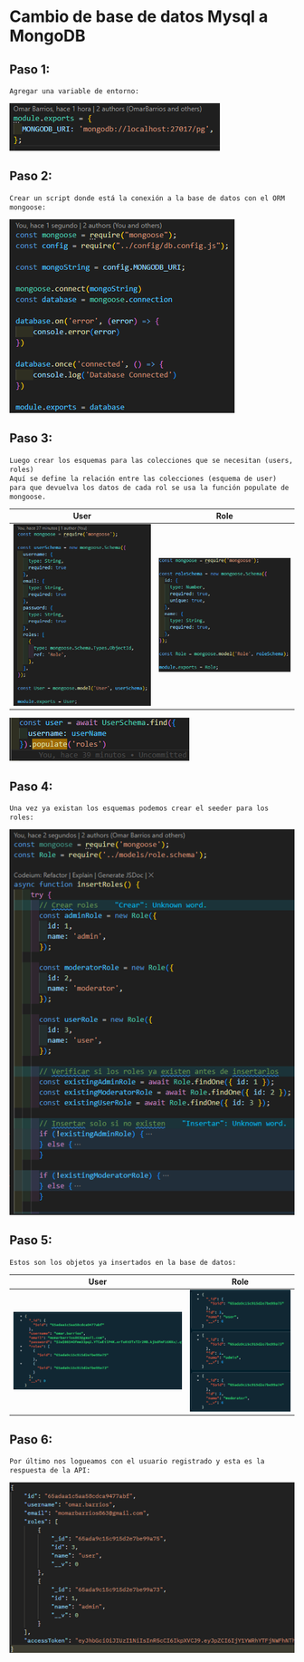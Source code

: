# Cambio de base de datos Mysql a MongoDB

## Paso 1:
```
Agregar una variable de entorno:
```

![enviroment](./images/enviroment.png)

## Paso 2:
```
Crear un script donde está la conexión a la base de datos con el ORM mongoose:
```

![mongoConnection](./images/mongoConnection.png)

## Paso 3:
```
Luego crear los esquemas para las colecciones que se necesitan (users, roles)
Aquí se define la relación entre las colecciones (esquema de user) para que devuelva los datos de cada rol se usa la función populate de mongoose.
```
| User  | Role |
| ------ | ------- |
| ![userSchema](./images/userSchema.png) | ![roleSchema](./images/roleSchema.png) |

![populate](./images/populate.png)


## Paso 4:
```
Una vez ya existan los esquemas podemos crear el seeder para los roles:
```

![seeder](./images/seeder.png)

## Paso 5:
```
Estos son los objetos ya insertados en la base de datos:
```
| User  | Role |
| ------ | ------- |
| ![userObject](./images/userObject.png) | ![userObject](./images/roleObject.png) |

## Paso 6:
```
Por último nos logueamos con el usuario registrado y esta es la respuesta de la API:
```

![login](./images/login..png)